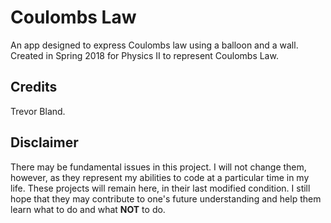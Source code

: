 # Coulombs Law
An app designed to express Coulombs law using a balloon and a wall.
Created in Spring 2018 for Physics II to represent Coulombs Law. <br />

## Credits
Trevor Bland.

## Disclaimer
There may be fundamental issues in this project. I will not change them, however, as they represent my abilities to code at a particular time in my life. These projects will remain here, in their last modified condition. I still hope that they may contribute to one's future understanding and help them learn what to do and what **NOT** to do.
